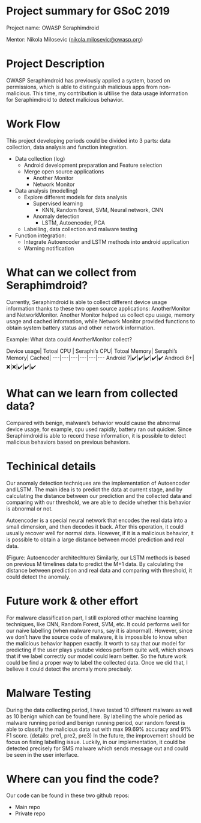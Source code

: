 # Project summary for GSoC 2019
Project name: OWASP Seraphimdroid 

Mentor: Nikola Milosevic (nikola.milosevic@owasp.org)


# Project Description

OWASP Seraphimdroid has previously applied a system, based on permissions, which is able to distinguish malicious apps from non-malicious. This time, my contribution is ultilise the data usage information for Seraphimdroid to detect malicious behavior.

# Work Flow

This project developing periods could be divided into 3 parts: data collection, data analysis and function integration.
  - Data collection (log)
    - Android development preparation and Feature selection
    - Merge open source applications
      - Another Monitor
      - Network Monitor
  - Data analysis (modelling)
      - Explore different models for data analysis
        - Supervised learning
            - KNN, Random forest, SVM, Neural network, CNN
        - Anomaly detection
            - LSTM, Autoencoder, PCA
      - Labelling, data collection and malware testing
  - Function integration: 
    - Integrate Autoencoder and LSTM methods into android application
    - Warning notification

# What can we collect from Seraphimdroid?

Currently, Seraphimdroid is able to collect different device usage information thanks to these two open source applications: AnotherMonitor and NetworkMonitor. Another Monitor helped us collect cpu usage, memory usage and cached information, while Network Monitor provided functions to obtain system battery status and other network information. 

Example: What data could AnotherMonitor collect?


Device usage|
Totoal CPU |
Seraphi’s CPU|
Totoal Memory|
Seraphi’s Memory|
Cached|
---|---|---|---|---|---
Android 7|✔️|✔️|✔️|✔️|✔️
Androdi 8+|❌|❌|✔️|✔️|✔️


# What can we learn from collected data?

Compared with benign, malware’s behavior would cause the abnormal device usage, for example, cpu used rapidly, battery ran out quicker. Since Seraphimdroid is able to record these information, it is possible to detect malicious behaviors based on previous behaviors. 

# Techinical details

Our anomaly detection techniques are the implementation of Autoencoder and LSTM. The main idea is to predict the data at current stage, and by calculating the distance between our prediction and the collected data and comparing with our threshold, we are able to decide whether this behavior is abnormal or not. 

Autoencoder is a special neural network that encodes the real data into a small dimension, and then decodes it back. After this operation, it could usually recover well for normal data. However, if it is a malicious behavior, it is possible to obtain a large distance between model prediction and real data.

(Figure: Autoencoder architechture)
Similarly, our LSTM methods is based on previous M timelines data to predict the M+1 data. By calculating the distance between prediction and real data and comparing with threshold, it could detect the anomaly.

# Future work & other effort

For malware classification part, I still explored other machine learning techniques, like CNN, Random Forest, SVM, etc. It could performs well for our naive labelling (when malware runs, say it is abnormal). However, since we don’t have the source code of malware, it is impossible to know when the malicious behavior happen exactly. It worth to say that our model for predicting if the user plays youtube videos perform quite well, which shows that if we label correctly our model could learn better. So the future work could be find a proper way to label the collected data. Once we did that, I believe it could detect the anomaly more precisely. 

# Malware Testing

During the data collecting period, I have tested 10 different malware as well as 10 benign which can be found here. By labelling the whole period as malware running period and benign running period, our random forest is able to classify the malicious data out with max 99.69% accuracy and 91% F1 score. (details: pre1, pre2, pre3) In the future, the improvement should be focus on fixing labelling issue. Luckily, in our implementation, it could be detected precisely for SMS malware which sends message out and could be seen in the user interface.

# Where can you find the code?
Our code can be found in these two github repos:
  - Main repo
  - Private repo



